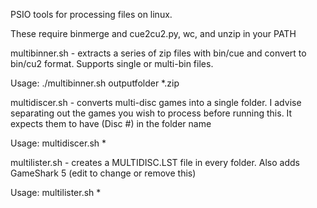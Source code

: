 PSIO tools for processing files on linux.

These require binmerge and cue2cu2.py, wc, and unzip in your PATH

multibinner.sh - extracts a series of zip files with bin/cue and convert to bin/cu2 format. Supports single or multi-bin files.

Usage: ./multibinner.sh outputfolder *.zip

multidiscer.sh - converts multi-disc games into a single folder. I advise separating out the games you wish to process before running this. It expects them to have (Disc #) in the folder name

Usage: multidiscer.sh *

multilister.sh - creates a MULTIDISC.LST file in every folder. Also adds GameShark 5 (edit to change or remove this)

Usage: multilister.sh *
